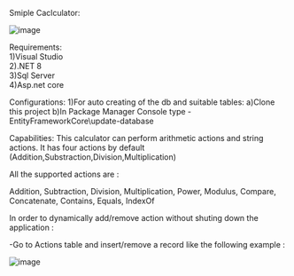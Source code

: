 Smiple Caclculator:


![image](https://github.com/elad11310/SimpleCalculator/assets/57447475/7f69ef1f-45fc-4ddf-99ab-c084c0f886fa)



Requirements:     
1)Visual Studio   
2).NET 8   
3)Sql Server   
4)Asp.net core  

Configurations:
1)For auto creating of the db and suitable tables:
  a)Clone this project
  b)In Package Manager Console type - EntityFrameworkCore\update-database

Capabilities: 
This calculator can perform arithmetic actions and string actions.
It has four actions by default (Addition,Substraction,Division,Multiplication)

All the supported actions are :

   Addition,
   Subtraction,
   Division,
   Multiplication,
   Power,
   Modulus,
   Compare,
   Concatenate,
   Contains,
   Equals,
   IndexOf

In order to dynamically add/remove action without shuting down the application :

-Go to Actions table and insert/remove a record like the following example : 

![image](https://github.com/elad11310/SimpleCalculator/assets/57447475/ca45026c-2cfc-4636-bdb9-5b95219f9da4)


  


